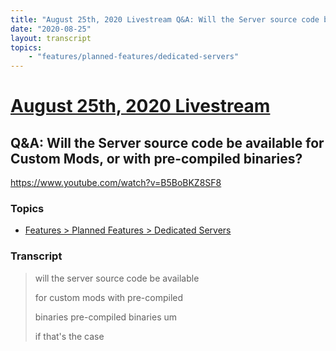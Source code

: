 ```yaml
---
title: "August 25th, 2020 Livestream Q&A: Will the Server source code be available for Custom Mods, or with pre-compiled binaries?"
date: "2020-08-25"
layout: transcript
topics:
    - "features/planned-features/dedicated-servers"
---
```

# [August 25th, 2020 Livestream](../2020-08-25.md)
## Q&A: Will the Server source code be available for Custom Mods, or with pre-compiled binaries?
https://www.youtube.com/watch?v=B5BoBKZ8SF8

### Topics
* [Features > Planned Features > Dedicated Servers](../topics/features/planned-features/dedicated-servers.md)

### Transcript

> will the server source code be available
>
> for custom mods with pre-compiled
>
> binaries pre-compiled binaries um
>
> if that's the case
>
